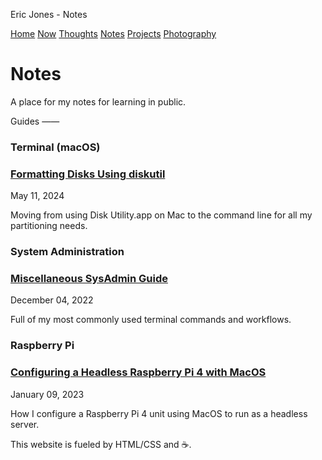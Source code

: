   Eric Jones - Notes  

[Home](index.html) [Now](/now.html) [Thoughts](./thoughts.html) [Notes](./notes.html) [Projects](./projects.html) [Photography](https://www.instagram.com/its.eric.jones/)

Notes
=====

A place for my notes for learning in public.

Guides
——

### Terminal (macOS)

### [Formatting Disks Using diskutil](./notes/terminal-macos/Formatting-Disks-Using-diskutil.html)

May 11, 2024

Moving from using Disk Utility.app on Mac to the command line for all my partitioning needs.

### System Administration

### [Miscellaneous SysAdmin Guide](./notes/guides/Miscellaneous-SysAdmin-Guide.html)

December 04, 2022

Full of my most commonly used terminal commands and workflows.

### Raspberry Pi

### [Configuring a Headless Raspberry Pi 4 with MacOS](./notes/guides/Configuring-a-Headless-Raspberry-Pi-4-with-MacOS.html)

January 09, 2023

How I configure a Raspberry Pi 4 unit using MacOS to run as a headless server.

This website is fueled by HTML/CSS and ☕.